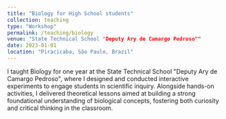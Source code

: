 ```yaml
---
title: "Biology for High School students"
collection: teaching
type: "Workshop"
permalink: /teaching/biology
venue: "State Technical School "Deputy Ary de Camargo Pedroso""
date: 2023-01-01
location: "Piracicaba, São Paulo, Brazil"
---
```


I taught Biology for one year at the State Technical School "Deputy Ary de Camargo Pedroso", where I designed and conducted interactive experiments to engage students in scientific inquiry. Alongside hands-on activities, I delivered theoretical lessons aimed at building a strong foundational understanding of biological concepts, fostering both curiosity and critical thinking in the classroom.


